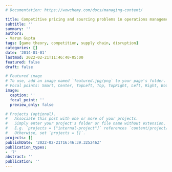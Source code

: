```yaml
---
# Documentation: https://wowchemy.com/docs/managing-content/

title: Competitive pricing and sourcing problems in operations management
subtitle: ''
summary: ''
authors:
- Varun Gupta
tags: [game theory, competition, supply chain, disruption]
categories: []
date: '2014-01-01'
lastmod: 2022-02-21T11:46:40-05:00
featured: false
draft: false

# Featured image
# To use, add an image named `featured.jpg/png` to your page's folder.
# Focal points: Smart, Center, TopLeft, Top, TopRight, Left, Right, BottomLeft, Bottom, BottomRight.
image:
  caption: ''
  focal_point: ''
  preview_only: false

# Projects (optional).
#   Associate this post with one or more of your projects.
#   Simply enter your project's folder or file name without extension.
#   E.g. `projects = ["internal-project"]` references `content/project/deep-learning/index.md`.
#   Otherwise, set `projects = []`.
projects: []
publishDate: '2022-02-21T16:46:39.325246Z'
publication_types:
- '7'
abstract: ''
publication: ''
---
```

